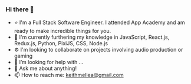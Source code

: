 ### Hi there 👋

- ⭐️ I'm a Full Stack Software Engineer. I attended App Academy and am ready to make incredible things for you.
- 🌱 I'm currently furthering my knowledge in JavaScript, React.js, Redux.js, Python, PixiJS, CSS, Node.js
- ⚙️  I'm looking to collaborate on projects involving audio production or gaming
- 🤔 I’m looking for help with ...
- 💬 Ask me about anything!
- 📫 How to reach me: keithmellea@gmail.com
<!-- - ⚡ Fun fact: Avid outdoorsman and avid indoorsman ;) -->

